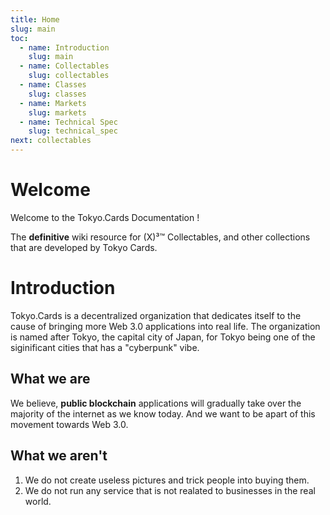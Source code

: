 ```yaml
---
title: Home
slug: main
toc:
  - name: Introduction
    slug: main 
  - name: Collectables 
    slug: collectables 
  - name: Classes 
    slug: classes 
  - name: Markets 
    slug: markets 
  - name: Technical Spec 
    slug: technical_spec 
next: collectables
---
```


# Welcome
Welcome to the Tokyo.Cards Documentation !

The __definitive__ wiki resource for (X)³™ Collectables, and other collections that are developed by Tokyo Cards.

# Introduction
Tokyo.Cards is a decentralized organization that dedicates itself to the cause of bringing more Web 3.0 applications into real life. The organization is named after Tokyo, the capital city of Japan, for Tokyo being one of the siginificant cities that has a "cyberpunk" vibe.

## What we are 
We believe, __public blockchain__ applications will gradually take over the majority of the internet as we know today. And we want to be apart of this movement towards Web 3.0.

## What we aren't
1. We do not create useless pictures and trick people into buying them.
2. We do not run any service that is not realated to businesses in the real world.
